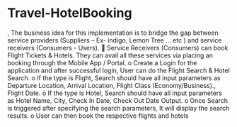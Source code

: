 # Travel-HotelBooking

, The business idea for this implementation is to bridge the gap between service providers (Suppliers – Ex- indigo, Lemon Tree … etc ) and 
service receivers (Consumers - Users). 
 Service Receivers (Consumers) can book Flight Tickets & Hotels. They can avail all these 
services via placing an booking through the Mobile App / Portal. 
o Create a Login for the application and after successful login, User can do the Flight 
Search & Hotel Search. 
o If the type is Flight, Search should have all input parameters as Departure Location, 
Arrival Location, Flight Class (Economy/Business)., Flight Date. 
o If the type is Hotel, Search should have all input parameters as Hotel Name, City, 
Check In Date, Check Out Date Output. 
o Once Search is triggered after specifying the search parameters, It will display the 
search results. 
o User can then book the respective flights and hotels
